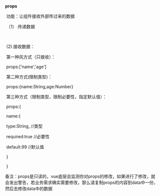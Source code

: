 **props**

​	功能：让组件接收外部传过来的数据

​			（1）.传递数据

​							<Demo name='xxx'/>

​				(2).接收数据：

​							第一种风方式（只接收）：

​									props:['name','age']

​							第二种方式(限制类型)：

​									props:{name:String,age:Number}

​							第三种方式（限制类型，限制必要性，指定默认值）：

​									props:{

​											name:{

​													type:String,	//类型

​													required:true	//必要性

​													default:99	//默认值

​											}

​									}

备注：props是只读的，vue底层会监测你对props的修改，如果进行了修改，就会发出警告，若业务需求确实需要修改，那么请复制props的内容到data中一份，然后去修改data中的数据
